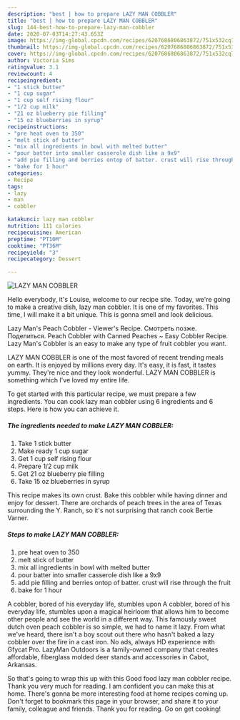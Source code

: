 ```yaml
---
description: "best | how to prepare LAZY MAN COBBLER"
title: "best | how to prepare LAZY MAN COBBLER"
slug: 144-best-how-to-prepare-lazy-man-cobbler
date: 2020-07-03T14:27:43.653Z
image: https://img-global.cpcdn.com/recipes/6207686806863872/751x532cq70/lazy-man-cobbler-recipe-main-photo.jpg
thumbnail: https://img-global.cpcdn.com/recipes/6207686806863872/751x532cq70/lazy-man-cobbler-recipe-main-photo.jpg
cover: https://img-global.cpcdn.com/recipes/6207686806863872/751x532cq70/lazy-man-cobbler-recipe-main-photo.jpg
author: Victoria Sims
ratingvalue: 3.1
reviewcount: 4
recipeingredient:
- "1 stick butter"
- "1 cup sugar"
- "1 cup self rising flour"
- "1/2 cup milk"
- "21 oz blueberry pie filling"
- "15 oz blueberries in syrup"
recipeinstructions:
- "pre heat oven to 350"
- "melt stick of butter"
- "mix all ingredients in bowl with melted butter"
- "pour batter into smaller casserole dish like a 9x9"
- "add pie filling and berries ontop of batter. crust will rise through the fruit"
- "bake for 1 hour"
categories:
- Recipe
tags:
- lazy
- man
- cobbler

katakunci: lazy man cobbler 
nutrition: 111 calories
recipecuisine: American
preptime: "PT10M"
cooktime: "PT36M"
recipeyield: "3"
recipecategory: Dessert

---
```



![LAZY MAN COBBLER](https://img-global.cpcdn.com/recipes/6207686806863872/751x532cq70/lazy-man-cobbler-recipe-main-photo.jpg)

Hello everybody, it's Louise, welcome to our recipe site. Today, we're going to make a creative dish, lazy man cobbler. It is one of my favorites. This time, I will make it a bit unique. This is gonna smell and look delicious.

Lazy Man&#39;s Peach Cobbler - Viewer&#39;s Recipe. Смотреть позже. Поделиться. Peach Cobbler with Canned Peaches ~ Easy Cobbler Recipe. Lazy Man&#39;s Cobbler is an easy to make any type of fruit cobbler you want.

LAZY MAN COBBLER is one of the most favored of recent trending meals on earth. It is enjoyed by millions every day. It's easy, it is fast, it tastes yummy. They're nice and they look wonderful. LAZY MAN COBBLER is something which I've loved my entire life.


To get started with this particular recipe, we must prepare a few ingredients. You can cook lazy man cobbler using 6 ingredients and 6 steps. Here is how you can achieve it.

<!--inarticleads1-->

##### The ingredients needed to make LAZY MAN COBBLER:

1. Take 1 stick butter
1. Make ready 1 cup sugar
1. Get 1 cup self rising flour
1. Prepare 1/2 cup milk
1. Get 21 oz blueberry pie filling
1. Take 15 oz blueberries in syrup


This recipe makes its own crust. Bake this cobbler while having dinner and enjoy for dessert. There are orchards of peach trees in the area of Texas surrounding the Y. Ranch, so it&#39;s not surprising that ranch cook Bertie Varner. 

<!--inarticleads2-->

##### Steps to make LAZY MAN COBBLER:

1. pre heat oven to 350
1. melt stick of butter
1. mix all ingredients in bowl with melted butter
1. pour batter into smaller casserole dish like a 9x9
1. add pie filling and berries ontop of batter. crust will rise through the fruit
1. bake for 1 hour


A cobbler, bored of his everyday life, stumbles upon A cobbler, bored of his everyday life, stumbles upon a magical heirloom that allows him to become other people and see the world in a different way. This famously sweet dutch oven peach cobbler is so simple, we had to name it lazy. From what we&#39;ve heard, there isn&#39;t a boy scout out there who hasn&#39;t baked a lazy cobbler over the fire in a cast iron. No ads, always HD experience with Gfycat Pro. LazyMan Outdoors is a family-owned company that creates affordable, fiberglass molded deer stands and accessories in Cabot, Arkansas. 

So that's going to wrap this up with this Good food lazy man cobbler recipe. Thank you very much for reading. I am confident you can make this at home. There's gonna be more interesting food at home recipes coming up. Don't forget to bookmark this page in your browser, and share it to your family, colleague and friends. Thank you for reading. Go on get cooking!
